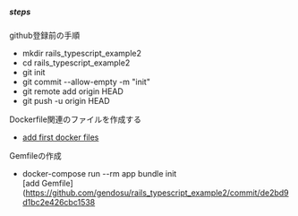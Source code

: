 ##### steps

github登録前の手順
- mkdir rails_typescript_example2
- cd rails_typescript_example2
- git init
- git commit --allow-empty -m "init"
- git remote add origin HEAD
- git push -u origin HEAD

Dockerfile関連のファイルを作成する
- [add first docker files](https://github.com/gendosu/rails_typescript_example2/commit/582622184f4a918acccae71cb4cc83bd20d1aef7)

Gemfileの作成
- docker-compose run --rm app bundle init  
  [add Gemfile](https://github.com/gendosu/rails_typescript_example2/commit/de2bd9d1bc2e426cbc1538
